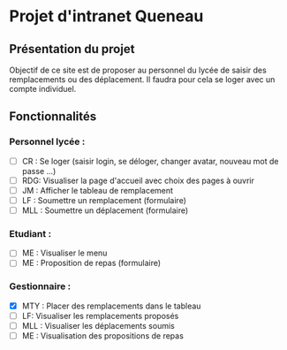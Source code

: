 # Projet d'intranet Queneau
## Présentation du projet
Objectif de ce site est de proposer au personnel du lycée de saisir des remplacements ou des déplacement. Il faudra pour cela se loger avec un compte individuel.

## Fonctionnalités
### Personnel lycée : 
- [ ] CR : Se loger (saisir login, se déloger, changer avatar, nouveau mot de passe ...)
- [ ] RDG: Visualiser la page d'accueil avec choix des pages à ouvrir
- [ ] JM : Afficher le tableau de remplacement
- [ ] LF : Soumettre un remplacement (formulaire)
- [ ] MLL : Soumettre un déplacement (formulaire)

### Etudiant :
- [ ] ME : Visualiser le menu
- [ ] ME : Proposition de repas (formulaire)
 
 ### Gestionnaire : 
- [X] MTY : Placer des remplacements dans le tableau 
- [ ] LF: Visualiser les remplacements proposés
- [ ] MLL : Visualiser les déplacements soumis
- [ ] ME : Visualisation des propositions de repas
